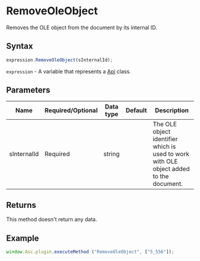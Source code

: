 # RemoveOleObject

Removes the OLE object from the document by its internal ID.

## Syntax

```javascript
expression.RemoveOleObject(sInternalId);
```

`expression` - A variable that represents a [Api](Methods.md) class.

## Parameters

| **Name** | **Required/Optional** | **Data type** | **Default** | **Description** |
| ------------- | ------------- | ------------- | ------------- | ------------- |
| sInternalId | Required | string |  | The OLE object identifier which is used to work with OLE object added to the document. |

## Returns

This method doesn't return any data.

## Example

```javascript
window.Asc.plugin.executeMethod ("RemoveOleObject", ["5_556"]);
```
